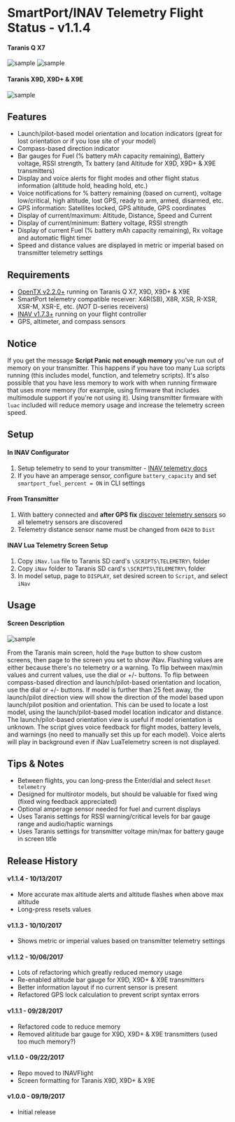 # SmartPort/INAV Telemetry Flight Status - v1.1.4

#### Taranis Q X7
![sample](http://www.leethost.com/link_pics/iNav1.png "Launch-based model orientation and location indicators")
![sample](http://www.leethost.com/link_pics/iNav2.png "Compass-based direction indicator")

#### Taranis X9D, X9D+ & X9E
![sample](http://www.leethost.com/link_pics/iNav3.png "View on Taranis X9D, X9D+ & X9E")

## Features

* Launch/pilot-based model orientation and location indicators (great for lost orientation or if you lose site of your model)
* Compass-based direction indicator
* Bar gauges for Fuel (% battery mAh capacity remaining), Battery voltage, RSSI strength, Tx battery (and Altitude for X9D, X9D+ & X9E transmitters)
* Display and voice alerts for flight modes and other flight status information (altitude hold, heading hold, etc.)
* Voice notifications for % battery remaining (based on current), voltage low/critical, high altitude, lost GPS, ready to arm, armed, disarmed, etc.
* GPS information: Satellites locked, GPS altitude, GPS coordinates
* Display of current/maximum: Altitude, Distance, Speed and Current
* Display of current/minimum: Battery voltage, RSSI strength
* Display of current Fuel (% battery mAh capacity remaining), Rx voltage and automatic flight timer
* Speed and distance values are displayed in metric or imperial based on transmitter telemetry settings

## Requirements

* [OpenTX v2.2.0+](http://www.open-tx.org/) running on Taranis Q X7, X9D, X9D+ & X9E
* SmartPort telemetry compatible receiver: X4R(SB), X8R, XSR, R-XSR, XSR-M, XSR-E, etc. (*NOT* D-series receivers)
* [INAV v1.7.3+](https://github.com/iNavFlight/inav/releases) running on your flight controller
* GPS, altimeter, and compass sensors

## Notice

If you get the message **Script Panic not enough memory** you've run out of memory on your transmitter.
This happens if you have too many Lua scripts running (this includes model, function, and telemetry scripts).
It's also possible that you have less memory to work with when running firmware that uses more memory (for example, using firmware that includes multimodule support if you're not using it).
Using transmitter firmware with `luac` included will reduce memory usage and increase the telemetry screen speed.

## Setup

#### In INAV Configurator

1. Setup telemetry to send to your transmitter - [INAV telemetry docs](https://github.com/iNavFlight/inav/blob/master/docs/Telemetry.md)
2. If you have an amperage sensor, configure `battery_capacity` and set `smartport_fuel_percent = ON` in CLI settings

#### From Transmitter

1. With battery connected and **after GPS fix** [discover telemetry sensors](https://www.youtube.com/watch?v=n09q26Gh858) so all telemetry sensors are discovered
2. Telemetry distance sensor name must be changed from `0420` to `Dist`

#### INAV Lua Telemetry Screen Setup

1. Copy `iNav.lua` file to Taranis SD card's `\SCRIPTS\TELEMETRY\` folder
2. Copy `iNav` folder to Taranis SD card's `\SCRIPTS\TELEMETRY\` folder
3. In model setup, page to `DISPLAY`, set desired screen to `Script`, and select `iNav`

## Usage

#### Screen Description
![sample](http://www.leethost.com/link_pics/iNav4.png "Screen description")

From the Taranis main screen, hold the `Page` button to show custom screens, then page to the screen you set to show iNav.
Flashing values are either because there's no telemetry or a warning.
To flip between max/min values and current values, use the dial or +/- buttons.
To flip between compass-based direction and launch/pilot-based orientation and location, use the dial or +/- buttons.
If model is further than 25 feet away, the launch/pilot direction view will show the direction of the model based upon launch/pilot position and orientation.
This can be used to locate a lost model, using the launch/pilot-based model location indicator and distance.
The launch/pilot-based orientation view is useful if model orientation is unknown.
The script gives voice feedback for flight modes, battery levels, and warnings (no need to manually set this up for each model).
Voice alerts will play in background even if iNav LuaTelemetry screen is not displayed.

## Tips & Notes

* Between flights, you can long-press the Enter/dial and select `Reset telemetry`
* Designed for multirotor models, but should be valuable for fixed wing (fixed wing feedback appreciated)
* Optional amperage sensor needed for fuel and current displays
* Uses Taranis settings for RSSI warning/critical levels for bar gauge range and audio/haptic warnings
* Uses Taranis settings for transmitter voltage min/max for battery gauge in screen title

## Release History

#### v1.1.4 - 10/13/2017
* More accurate max altitude alerts and altitude flashes when above max altitude
* Long-press <Enter> resets values
#### v1.1.3 - 10/10/2017
* Shows metric or imperial values based on transmitter telemetry settings
#### v1.1.2 - 10/06/2017
* Lots of refactoring which greatly reduced memory usage
* Re-enabled altitude bar gauge for X9D, X9D+ & X9E transmitters
* Better information layout if no current sensor is present
* Refactored GPS lock calculation to prevent script syntax errors
#### v1.1.1 - 09/28/2017
* Refactored code to reduce memory
* Removed alititude bar gauge for X9D, X9D+ & X9E transmitters (used too much memory?)
#### v1.1.0 - 09/22/2017
* Repo moved to INAVFlight
* Screen formatting for Taranis X9D, X9D+ & X9E
#### v1.0.0 - 09/19/2017
* Initial release
